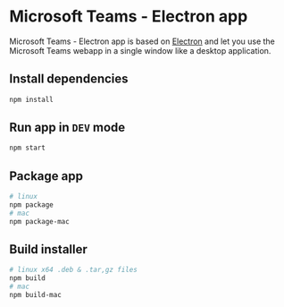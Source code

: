 Microsoft Teams - Electron app
===========================

Microsoft Teams - Electron app is based on [Electron](https://electron.atom.io/) and let you use the Microsoft Teams webapp in a single window like a desktop application.

## Install dependencies
```sh
npm install
```

## Run app in `DEV` mode
```sh
npm start
```

## Package app
```sh
# linux
npm package
# mac
npm package-mac
```

## Build installer
```sh
# linux x64 .deb & .tar,gz files
npm build
# mac
npm build-mac
```

